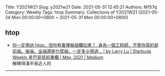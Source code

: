 Title: Y2021W21
Slug: y2021w21
Date: 2021-05-31 12:45:21
Authors: M157q
Category: Weekly
Tags: htop
Summary: Collections of Y2021W21 (2021-05-24 Mon 00:00:00+0800 ~ 2021-05-31 Mon 00:00:00+0800)


## htop  
- [你一定用過 htop，但你有看懂每個欄位嗎？. 身為一個工程師，不管你寫的是前端、後端、全端還是什麼端，一定多少用過… | by Larry Lu | Starbugs Weekly 星巴哥技術專欄 | May, 2021 | Medium](https://medium.com/starbugs/do-you-understand-htop-ffb72b3d5629)  
解釋得滿平易近人的  

---


